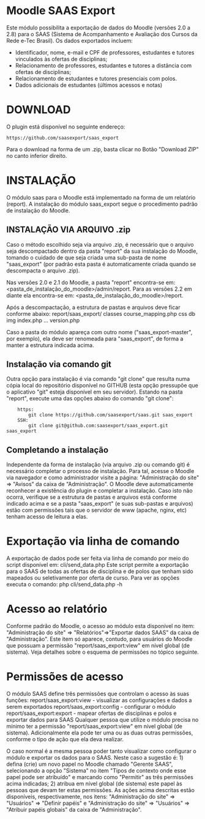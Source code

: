 Moodle SAAS Export
==================

Este módulo possibilita a exportação de dados do Moodle (versões 2.0 a 2.8) para o
SAAS (Sistema de Acompanhamento e Avaliação dos Cursos da Rede e-Tec Brasil).
Os dados exportados incluem:

- Identificador, nome, e-mail e CPF de professores, estudantes e tutores vinculados às ofertas de disciplinas;
- Relacionamento de professores, estudantes e tutores a distância com ofertas de disciplinas;
- Relacionamento de estudantes e tutores presenciais com polos.
- Dados adicionais de estudantes (últimos acessos e notas)

DOWNLOAD
========

O plugin está disponível no seguinte endereço:

    https://github.com/saasexport/saas_export

Para o download na forma de um .zip, basta clicar no Botão "Download ZIP" no canto inferior direito.

INSTALAÇÃO
==========

O módulo saas para o Moodle está implementado na forma de um relatório (report). A instalação do módulo saas_export
segue o procedimento padrão de instalação do Moodle.

INSTALAÇÃO VIA ARQUIVO .zip
---------------------------

Caso o método escolhido seja via arquivo .zip, é necessário que o arquivo seja descompactado dentro
da pasta "report" da sua instalação do Moodle, tomando o cuidado de que seja criada uma sub-pasta de nome "saas_export"
(por padrão esta pasta é automaticamente criada quando se descompacta o arquivo .zip).

Nas versões 2.0 e 2.1 do Moodle, a pasta "report" encontra-se em:
    <pasta_de_instalação_do_moodle>/admin/report.
Para as versões 2.2 em diante ela encontra-se em:
    <pasta_de_instalação_do_moodle>/report.

Após a descompactação, a estrutura de pastas e arquivos deve ficar conforme abaixo:
     report/saas_export/
                    classes
                    course_mapping.php
                    css
                    db
                    img
                    index.php
                    ...
                    version.php

Caso a pasta do módulo apareça com outro nome ("saas_export-master", por exemplo), ela deve ser renomeada para
"saas_export", de forma a manter a estrutura indicada acima.

Instalação via comando git
--------------------------

Outra opção para instalação é via comando "git clone" que resulta numa cópia local do repositório disponível no GITHUB
(esta opção pressupõe que o aplicativo "git" esteja disponível em seu servidor). Estando na pasta "report",
execute uma das opções abaixo do comando "git clone":

        https:
            git clone https://github.com/saasexport/saas.git saas_export
        SSH:
            git clone git@github.com:saasexport/saas_export.git saas_export

Completando a instalação
-------------------------

Independente da forma de instalação (via arquivo .zip ou comando git) é necessário completar o processo de instalação.
Para tal, acesse o Moodle via navegador e como administrador visite a página:
    "Administração do site" => "Avisos"
da caixa de "Administração". O Moodle deve automaticamente reconhecer a existência do plugin e completar a instalação.
Caso isto não ocorra, verifique se a estrutura de pastas e arquivos está conforme indicado acima e se a pasta
"saas_export" (e suas sub-pastas e arquivos) estão com permissões tais que o servidor de www (apache, nginx, etc)
tenham acesso de leitura a elas.

Exportação via linha de comando
===============================

A exportação de dados pode ser feita via linha de comando por meio do script disponível em:
        cli/send_data.php
Este script permite a exportação para o SAAS de todas as ofertas de disciplina e de polos que tenham sido mapeados ou
seletivamente por oferta de curso. Para ver as opções executa o comando:
        php cli/send_data.php -h

Acesso ao relatório
===================

Conforme padrão do Moodle, o acesso ao módulo esta disponível no item:
    "Administração do site" => "Relatórios"=>"Exportar dados SAAS"
da caixa de "Administração". Este item só aparece, contudo, para usuários do Moodle que possuam a permissão
"report/saas_export:view" em nível global (de sistema). Veja detalhes sobre o esquema de permissões no tópico seguinte.

Permissões de acesso
====================

O módulo SAAS define três permissões que controlam o acesso às suas funções:
    report/saas_export:view     - visualizar as configurações e dados a serem exportados
    report/saas_export:config   - configurar o módulo
    report/saas_export:export   - mapear ofertas de disciplinas e polos e exportar dados para SAAS
Qualquer pessoa que utilize o módulo precisa no mínimo ter a permissão "report/saas_export:view" em nível global
(de sistema). Adicionalmente ela pode ter uma ou as duas outras permissões, conforme o tipo de ação que ela deva realizar.

O caso normal é a mesma pessoa poder tanto visualizar como configurar o módulo e exportar os dados para o SAAS.
Neste caso a sugestão é:
    1) defina (crie) um novo papel no Moodle chamado "Gerente SAAS", selecionando a opção "Sistema" no item
       "Tipos de contexto onde esse papel pode ser atribuído" e marcando como "Permitir" as três permissões acima indicadas;
    2) atribua em nível global (de sistema) este papel às pessoas que devam ter estas permissões.
As ações acima descritas estão disponíveis, respectivamente, nos itens:
    "Administração do site" => "Usuários" => "Definir papéis" e
    "Administração do site" => "Usuários" => "Atribuir papéis globais"
da caixa de "Administração".
